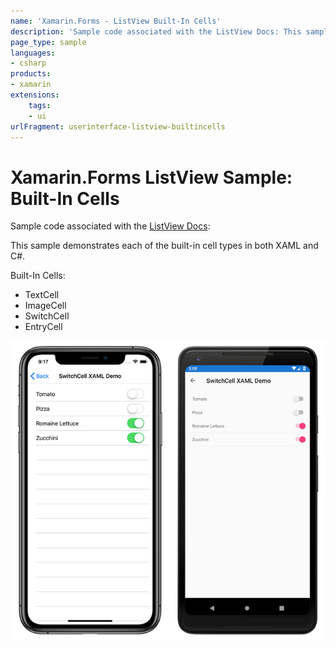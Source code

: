 ```yaml
---
name: 'Xamarin.Forms - ListView Built-In Cells'
description: 'Sample code associated with the ListView Docs: This sample demonstrates each of the built-in cell types in both XAML and C (UI)'
page_type: sample
languages:
- csharp
products:
- xamarin
extensions:
    tags:
    - ui
urlFragment: userinterface-listview-builtincells
---
```

# Xamarin.Forms ListView Sample: Built-In Cells

Sample code associated with the [ListView Docs](https://docs.microsoft.com/xamarin/xamarin-forms/user-interface/listview/):

This sample demonstrates each of the built-in cell types in both XAML and C#.

Built-In Cells:

- TextCell
- ImageCell
- SwitchCell
- EntryCell

![Screenshot of Built-In Cells Demo on iOS and Android](Screenshots/listview-builtin-cells.png)